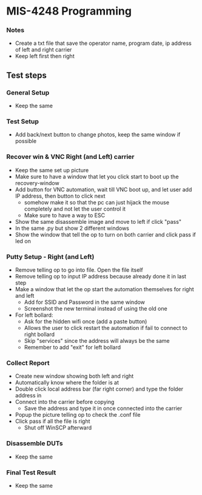 # MIS-4248 Programming

### Notes
- Create a txt file that save the operator name, program date, ip address of left and right carrier
- Keep left first then right

## Test steps

### General Setup
- Keep the same

### Test Setup
- Add back/next button to change photos, keep the same window if possible

### Recover win & VNC Right (and Left) carrier
- Keep the same set up picture
- Make sure to have a window that let you click start to boot up the recovery-window
- Add button for VNC automation, wait till VNC boot up, and let user add IP address, then button to click next
    - somehow make it so that the pc can just hijack the mouse completely and not let the user control it
    - Make sure to have a way to ESC
- Show the same disassemble image and move to left if click "pass"
- In the same .py but show 2 different windows
- Show the window that tell the op to turn on both carrier and click pass if led on

### Putty Setup - Right (and Left) 
- Remove telling op to go into file. Open the file itself
- Remove telling op to input IP address because already done it in last step
- Make a window that let the op start the automation themselves for right and left
    - Add for SSID and Password in the same window
    - Screenshot the new terminal instead of using the old one
- For left bollard:
    - Ask for the hidden wifi once (add a paste button)
    - Allows the user to click restart the automation if fail to connect to right bollard
    - Skip "services" since the address will always be the same
    - Remember to add "exit" for left bollard

### Collect Report
- Create new window showing both left and right
- Automatically know where the folder is at
- Double click local address bar (far right corner) and type the folder address in
- Connect into the carrier before copying
    - Save the address and type it in once connected into the carrier
- Popup the picture telling op to check the .conf file
- Click pass if all the file is right
    - Shut off WinSCP afterward


### Disassemble DUTs
- Keep the same

### Final Test Result
- Keep the same